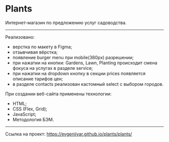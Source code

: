 # Plants #

Интернет-магазин по предложению услуг садоводства.

---

Реализовано:
* верстка по макету в Figma;
* отзывчивая вёрстка;
* появление burger menu при mobile(380px) разрешении;
* при нажатии на кнопки: Gardens, Lawn, Planting происходит смена фокуса на услугах в разделе service;
* при нажатии на dropdown кнопку в секции prices появляется описание тарифов цен;
* в разделе contacts реализован кастомный select с выбором городов.

При создании веб-сайта применены технологии:
* HTML;
* CSS (Flex, Grid);
* JavaScript;
* Методология БЭМ.

---

Ссылка на проект: https://evgeniiyar.github.io/plants/plants/
